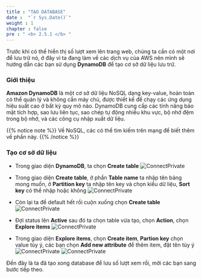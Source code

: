 ```yaml
---
title : "TẠO DATABASE"
date :  "`r Sys.Date()`" 
weight : 1 
chapter : false
pre : " <b> 2.5.1 </b> "
---
```



Trước khi có thể hiển thị số lượt xem lên trang web, chúng ta cần có một nơi để lưu trữ nó, ở đây vì ta đang làm về các dịch vụ của AWS nên mình sẽ hướng dẫn các bạn sử dụng **DynamoDB** để tạo cơ sở dữ liệu lưu trữ.

### Giới thiệu

**Amazon DynamoDB** là một cơ sở dữ liệu NoSQL dạng key-value, hoàn toàn có thể quản lý và không cần máy chủ, được thiết kế để chạy các ứng dụng hiệu suất cao ở bất kỳ quy mô nào. DynamoDB cung cấp các tính năng bảo mật tích hợp, sao lưu liên tục, sao chép tự động nhiều khu vực, bộ nhớ đệm trong bộ nhớ, và các công cụ nhập xuất dữ liệu.

{{% notice note %}}
Về NoSQL, các có thể tìm kiếm trên mạng để biết thêm về phần này. 
{{% /notice %}}

### Tạo cơ sở dữ liệu

- Trong giao diện **DynamoDB**, ta chọn **Create table** 
![ConnectPrivate](01AWSWorkShop/images/DynamoDB1.jpg)
- Trong giao diện **Create table**, ở phần **Table name** ta nhập tên bảng mong muốn, ở **Partition key** ta nhập tên key và chọn kiểu dữ liệu, **Sort key** có thể nhập hoặc không 
![ConnectPrivate](01AWSWorkShop/images/DynamoDB2.jpg)

- Còn lại ta để default hết rồi cuộn xuống chọn **Create table**
![ConnectPrivate](01AWSWorkShop/images/DynamoDB3.jpg)

- Đợi status lên **Active** sau đó ta chọn table vừa tạo, chọn **Action**, chọn **Explore items**
![ConnectPrivate](01AWSWorkShop/images/DynamoDB4.jpg)

- Trong giao diện **Explore items**, chọn **Create item**, **Partion key** chọn value tùy ý, các bạn chọn **Add new attribute** để thêm item, đặt tên tùy ý
![ConnectPrivate](01AWSWorkShop/images/DynamoDB5.jpg)
![ConnectPrivate](01AWSWorkShop/images/DynamoDB6.jpg)

Đến đây là ta đã tạo xong database để lưu số lượt xem rồi, mời các bạn sang bước tiếp theo.